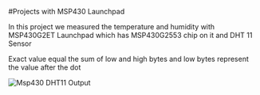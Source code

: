 #Projects with MSP430 Launchpad

In this project we measured the temperature and humidity with MSP430G2ET Launchpad which has MSP430G2553 chip on it and DHT 11 Sensor

Exact value equal the sum of low and high bytes and low bytes represent the value after the dot

![Msp430 DHT11 Output](https://user-images.githubusercontent.com/57947304/189767205-8af4b482-379d-44b7-8f8e-6a50a3a492db.JPG)
